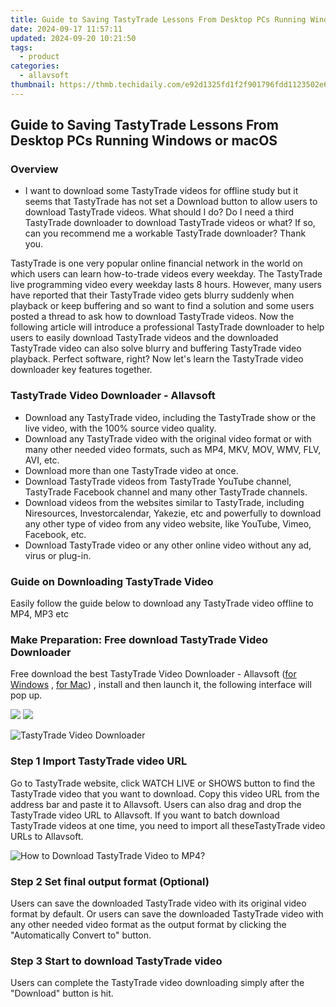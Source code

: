 ```yaml
---
title: Guide to Saving TastyTrade Lessons From Desktop PCs Running Windows or macOS
date: 2024-09-17 11:57:11
updated: 2024-09-20 10:21:50
tags:
  - product
categories:
  - allavsoft
thumbnail: https://thmb.techidaily.com/e92d1325fd1f2f901796fdd1123502e68b5122756c762090fd4b289d5054368b.jpg
---
```


## Guide to Saving TastyTrade Lessons From Desktop PCs Running Windows or macOS

### Overview

* I want to download some TastyTrade videos for offline study but it seems that TastyTrade has not set a Download button to allow users to download TastyTrade videos. What should I do? Do I need a third TastyTrade downloader to download TastyTrade videos or what? If so, can you recommend me a workable TastyTrade downloader? Thank you.

TastyTrade is one very popular online financial network in the world on which users can learn how-to-trade videos every weekday. The TastyTrade live programming video every weekday lasts 8 hours. However, many users have reported that their TastyTrade video gets blurry suddenly when playback or keep buffering and so want to find a solution and some users posted a thread to ask how to download TastyTrade videos. Now the following article will introduce a professional TastyTrade downloader to help users to easily download TastyTrade videos and the downloaded TastyTrade video can also solve blurry and buffering TastyTrade video playback. Perfect software, right? Now let's learn the TastyTrade video downloader key features together.

### TastyTrade Video Downloader - Allavsoft

* Download any TastyTrade video, including the TastyTrade show or the live video, with the 100% source video quality.
* Download any TastyTrade video with the original video format or with many other needed video formats, such as MP4, MKV, MOV, WMV, FLV, AVI, etc.
* Download more than one TastyTrade video at once.
* Download TastyTrade videos from TastyTrade YouTube channel, TastyTrade Facebook channel and many other TastyTrade channels.
* Download videos from the websites similar to TastyTrade, including Niresources, Investorcalendar, Yakezie, etc and powerfully to download any other type of video from any video website, like YouTube, Vimeo, Facebook, etc.
* Download TastyTrade video or any other online video without any ad, virus or plug-in.

### Guide on Downloading TastyTrade Video

Easily follow the guide below to download any TastyTrade video offline to MP4, MP3 etc

### Make Preparation: Free download TastyTrade Video Downloader

Free download the best TastyTrade Video Downloader - Allavsoft ([for Windows](https://tools.techidaily.com/allavsoft/products/) , [for Mac](https://tools.techidaily.com/allavsoft/products/)) , install and then launch it, the following interface will pop up.

[![](https://www.allavsoft.com/how-to/../images/how-to/free-download-win.jpg)](https://tools.techidaily.com/allavsoft/products/) [![](https://www.allavsoft.com/how-to/../images/how-to/free-download-mac.jpg)](https://tools.techidaily.com/allavsoft/products/)

![TastyTrade Video Downloader](https://www.allavsoft.com/how-to/../images/allavsoft/screen-shot-600.jpg)

### Step 1 Import TastyTrade video URL

Go to TastyTrade website, click WATCH LIVE or SHOWS button to find the TastyTrade video that you want to download. Copy this video URL from the address bar and paste it to Allavsoft. Users can also drag and drop the TastyTrade video URL to Allavsoft. If you want to batch download TastyTrade videos at one time, you need to import all theseTastyTrade video URLs to Allavsoft.

![How to Download TastyTrade Video to MP4?](https://www.allavsoft.com/how-to/../images/how-to/download-rtmp-video/download-rtmp-video.jpg)

### Step 2 Set final output format (Optional)

Users can save the downloaded TastyTrade video with its original video format by default. Or users can save the downloaded TastyTrade video with any other needed video format as the output format by clicking the "Automatically Convert to" button.

### Step 3 Start to download TastyTrade video

Users can complete the TastyTrade video downloading simply after the "Download" button is hit.

<ins class="adsbygoogle"
     style="display:block"
     data-ad-format="autorelaxed"
     data-ad-client="ca-pub-7571918770474297"
     data-ad-slot="1223367746"></ins>



<ins class="adsbygoogle"
     style="display:block"
     data-ad-client="ca-pub-7571918770474297"
     data-ad-slot="8358498916"
     data-ad-format="auto"
     data-full-width-responsive="true"></ins>
